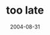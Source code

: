 ---
layout: base.njk
title : 'too late' 
view_title : 'too late' 
year : '2004' 
date : '2004-08-31' 
img_file : '/drawing/toolate.png' 
html_file : 'toolate' 
next_html : 'notanymore.html' 
year_order : '161' 
permalink : "title/{{html_file}}.html"
---